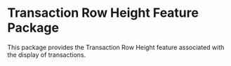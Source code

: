 # Transaction Row Height Feature Package

This package provides the Transaction Row Height feature associated with the display of transactions.
